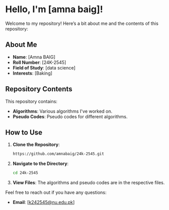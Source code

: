 # Hello, I'm [amna baig]!

Welcome to my repository! Here’s a bit about me and the contents of this repository:

## About Me

- **Name**: [Amna BAIG]
- **Roll Number**: [24K-2545]
- **Field of Study**: [data science]
- **Interests**: [Baking]


## Repository Contents

This repository contains:

- **Algorithms**: Various algorithms I've worked on.
- **Pseudo Codes**: Pseudo codes for different algorithms.

## How to Use

1. **Clone the Repository**:
    ```bash
    https://github.com/amnabaig/24k-2545.git
    ```

2. **Navigate to the Directory**:
    ```bash
    cd 24k-2545
    ```

3. **View Files**: The algorithms and pseudo codes are in the respective files.


Feel free to reach out if you have any questions:

- **Email**: [k242545@nu.edu.pk]  
